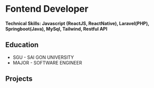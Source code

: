 # Fontend Developer 

#### Technical Skills: Javascript (ReactJS, ReactNative), Laravel(PHP), Springboot(Java), MySql, Tailwind, Restful API

## Education
- SGU - SAI GON UNIVERSITY 
- MAJOR - SOFTWARE ENGINEER

## Projects
